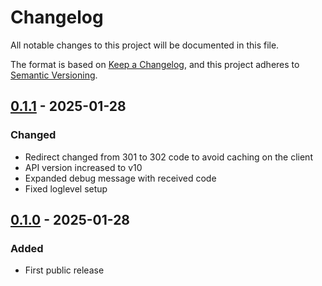# Changelog

All notable changes to this project will be documented in this file.

The format is based on [Keep a Changelog][],
and this project adheres to [Semantic Versioning][].

<!--
## Unreleased

### Added
### Changed
### Removed

-->

## [0.1.1][] - 2025-01-28

### Changed

* Redirect changed from 301 to 302 code to avoid caching on the client
* API version increased to v10
* Expanded debug message with received code
* Fixed loglevel setup

[0.1.1]: https://github.com/WoozyMasta/discord-invite/compare/v0.1.0...v0.1.1

## [0.1.0][] - 2025-01-28

### Added

* First public release

[0.1.0]: https://github.com/WoozyMasta/discord-invite/tree/v0.1.0

<!--links-->
[Keep a Changelog]: https://keepachangelog.com/en/1.1.0/
[Semantic Versioning]: https://semver.org/spec/v2.0.0.html
